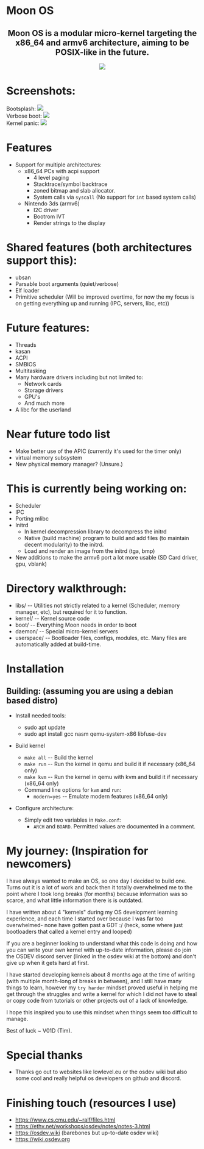 # Moon OS

<h2 align="center"> Moon OS is a modular micro-kernel targeting the x86_64 and armv6 architecture, aiming to be POSIX-like in the future. </h2>
<p align="center">
<img align="center" src="meta/Logo 500x500.jpeg">
</p>


# Screenshots:
Bootsplash:
<img src="meta/screenshot/bootsplash.png">
<br>
Verbose boot:
<img src="meta/screenshot/verbose_boot.png">
<br>
Kernel panic:
<img src="meta/screenshot/kpanic.png">
<br>

# Features
- Support for multiple architectures:
	- x86_64 PCs with acpi support
		- 4 level paging
		- Stacktrace/symbol backtrace
		- zoned bitmap and slab allocator.
		- System calls via `syscall` (No support for `int` based system calls)
	- Nintendo 3ds (armv6)
		- I2C driver
		- Bootrom IVT
		- Render strings to the display

# Shared features (both architectures support this):
- ubsan
- Parsable boot arguments (quiet/verbose)
- Elf loader
- Primitive scheduler (Will be improved overtime, for now the my focus is on getting everything up and running (IPC, servers, libc, etc))

# Future features:
- Threads
- kasan
- ACPI
- SMBIOS
- Multitasking
- Many hardware drivers including but not limited to:
	- Network cards
	- Storage drivers
	- GPU's
	- And much more
- A libc for the userland

# Near future todo list
- Make better use of the APIC (currently it's used for the timer only)
- virtual memory subsystem
- New physical memory manager? (Unsure.)

# This is currently being working on:
- Scheduler
- IPC
- Porting mlibc
- Initrd
	- In kernel decompression library to decompress the initrd
	- Native (build machine) program to build and add files (to maintain decent modularity) to the initrd.
	- Load and render an image from the initrd (tga, bmp)
- New additions to make the armv6 port a lot more usable (SD Card driver, gpu, vblank)

# Directory walkthrough:
- libs/   	  --  Utilities not strictly related to a kernel (Scheduler, memory manager, etc), but required for it to function.
- kernel/ 	  --  Kernel source code
- boot/		  --  Everything Moon needs in order to boot 
- daemon/     --  Special micro-kernel servers
- userspace/  --  Bootloader files, configs, modules, etc. Many files are automatically added at build-time.

# Installation
## Building: (assuming you are using a debian based distro)
- Install needed tools:
	- sudo apt update
	- sudo apt install gcc nasm qemu-system-x86 libfuse-dev
- Build kernel
	- `make all` -- Build the kernel
	- `make run` -- Run the kernel in qemu and build it if necessary (x86_64 only)
	- `make kvm` -- Run the kernel in qemu with kvm and build it if necessary (x86_64 only)
	- Command line options for `kvm` and `run`:
		- `modern=yes` -- Emulate modern features (x86_64 only)

- Configure architecture:
	- Simply edit two variables in `Make.conf`:
		- `ARCH` and `BOARD`. Permitted values are documented in a comment.


# My journey: (Inspiration for newcomers)
I have always wanted to make an OS, so one day I decided to build one.
Turns out it is a lot of work and back then it totally overwhelmed me to the point where I took long breaks (for months) because information was so scarce, and what little information there is is outdated.

I have written about 4 "kernels" during my OS development learning experience, and each time I started over because I was far too overwhelmed- none have gotten past a GDT :/   (heck, some where just bootloaders that called a kernel entry and looped)

If you are a beginner looking to understand what this code is doing and how you can write your own kernel with up-to-date information, please do join the OSDEV discord server (linked in the osdev wiki at the bottom) and don't give up when it gets hard at first.

I have started developing kernels about 8 months ago at the time of writing (with multiple month-long of breaks in between), and I still have many things to learn, however my `try harder` mindset proved useful in helping me get through the struggles and write a kernel for which I did not have to steal or copy code from tutorials or other projects out of a lack of knowledge.

I hope this inspired you to use this mindset when things seem too difficult to manage.

Best of luck ~ V01D (Tim).

# Special thanks
- Thanks go out to websites like lowlevel.eu or the osdev wiki but also some cool and really helpful os developers on github and discord.

# Finishing touch (resources I use)
* https://www.cs.cmu.edu/~ralf/files.html
* https://ethv.net/workshops/osdev/notes/notes-3.html
* https://osdev.wiki  (barebones but up-to-date osdev wiki)
* https://wiki.osdev.org
